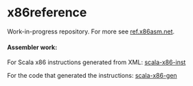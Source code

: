 # x86reference

Work-in-progress repository. For more see [ref.x86asm.net](http://ref.x86asm.net).

#### Assembler work:

For Scala x86 instructions generated from XML: [scala-x86-inst](https://github.com/bdwashbu/scala-x86-inst)

For the code that generated the instructions:  [scala-x86-gen](https://github.com/bdwashbu/scala-x86-gen)
